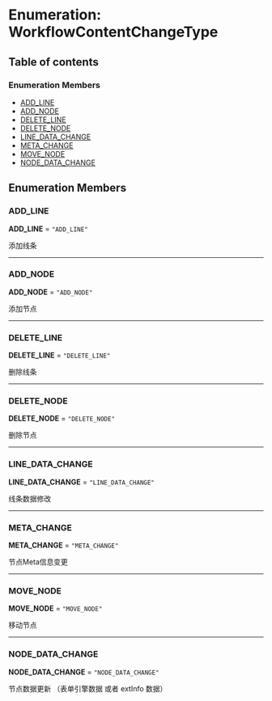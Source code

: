 # Enumeration: WorkflowContentChangeType

## Table of contents

### Enumeration Members

* [ADD\_LINE](/auto-docs/free-layout-core/enums/WorkflowContentChangeType.md#add_line)
* [ADD\_NODE](/auto-docs/free-layout-core/enums/WorkflowContentChangeType.md#add_node)
* [DELETE\_LINE](/auto-docs/free-layout-core/enums/WorkflowContentChangeType.md#delete_line)
* [DELETE\_NODE](/auto-docs/free-layout-core/enums/WorkflowContentChangeType.md#delete_node)
* [LINE\_DATA\_CHANGE](/auto-docs/free-layout-core/enums/WorkflowContentChangeType.md#line_data_change)
* [META\_CHANGE](/auto-docs/free-layout-core/enums/WorkflowContentChangeType.md#meta_change)
* [MOVE\_NODE](/auto-docs/free-layout-core/enums/WorkflowContentChangeType.md#move_node)
* [NODE\_DATA\_CHANGE](/auto-docs/free-layout-core/enums/WorkflowContentChangeType.md#node_data_change)

## Enumeration Members

### ADD\_LINE

**ADD\_LINE** = `"ADD_LINE"`

添加线条

***

### ADD\_NODE

**ADD\_NODE** = `"ADD_NODE"`

添加节点

***

### DELETE\_LINE

**DELETE\_LINE** = `"DELETE_LINE"`

删除线条

***

### DELETE\_NODE

**DELETE\_NODE** = `"DELETE_NODE"`

删除节点

***

### LINE\_DATA\_CHANGE

**LINE\_DATA\_CHANGE** = `"LINE_DATA_CHANGE"`

线条数据修改

***

### META\_CHANGE

**META\_CHANGE** = `"META_CHANGE"`

节点Meta信息变更

***

### MOVE\_NODE

**MOVE\_NODE** = `"MOVE_NODE"`

移动节点

***

### NODE\_DATA\_CHANGE

**NODE\_DATA\_CHANGE** = `"NODE_DATA_CHANGE"`

节点数据更新 （表单引擎数据 或者 extInfo 数据）
